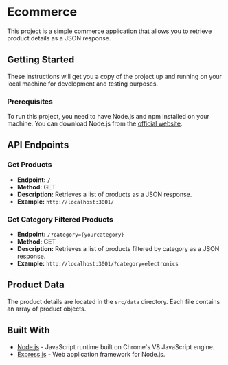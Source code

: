 # Ecommerce

This project is a simple commerce application that allows you to retrieve product details as a JSON response.

## Getting Started

These instructions will get you a copy of the project up and running on your local machine for development and testing purposes.

### Prerequisites

To run this project, you need to have Node.js and npm installed on your machine. You can download Node.js from the [official website](https://nodejs.org/en/download/).

## API Endpoints

### Get Products

- **Endpoint:** `/`
- **Method:** GET
- **Description:** Retrieves a list of products as a JSON response.
- **Example:** `http://localhost:3001/`

### Get Category Filtered Products

- **Endpoint:** `/?category={yourcategory}`
- **Method:** GET
- **Description:** Retrieves a list of products filtered by category as a JSON response.
- **Example:** `http://localhost:3001/?category=electronics`

## Product Data

The product details are located in the `src/data` directory. Each file contains an array of product objects.

## Built With

- [Node.js](https://nodejs.org/) - JavaScript runtime built on Chrome's V8 JavaScript engine.
- [Express.js](https://expressjs.com/) - Web application framework for Node.js.
